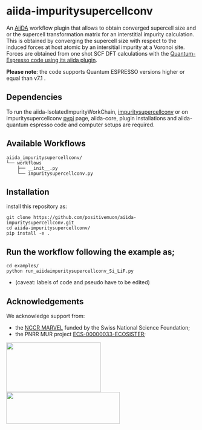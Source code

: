# aiida-impuritysupercellconv

An [AiiDA](www.aiida.net) workflow plugin that allows to obtain  converged supercell size and or the supercell transformation matrix for an interstitial impurity calculation. This is obtained by converging the supercell size with respect to the induced forces at host atomic by an intersitial impurity at a Voronoi site. Forces are obtained from one shot SCF DFT calculations with  the [Quantum-Espresso code using its aiida plugin](https://aiida-quantumespresso.readthedocs.io/en/latest/).

**Please note**: the code supports Quantum ESPRESSO versions higher or equal than v7.1 .

## Dependencies
To run the aiida-IsolatedImpurityWorkChain, [impuritysupercellconv](https://github.com/positivemuon/impuritysupercellconv) or on impuritysupercellconv [pypi](https://pypi.org/project/impuritysupercellconv/0.0.1/) page, aiida-core, plugin installations and aiida-quantum espresso code and computer setups are required.


## Available Workflows
```
aiida_impuritysupercellconv/
└── workflows
    ├── __init__.py
    └── impuritysupercellconv.py
```

## Installation
install this repository as:

```
git clone https://github.com/positivemuon/aiida-impuritysupercellconv.git
cd aiida-impuritysupercellconv/
pip install -e .
```

## Run the workflow following the example as;
```
cd examples/
python run_aiidaimpuritysupercellconv_Si_LiF.py
```
* (caveat: labels of code and pseudo have to be edited)

## Acknowledgements
We acknowledge support from:
* the [NCCR MARVEL](http://nccr-marvel.ch/) funded by the Swiss National Science Foundation;
* the PNRR MUR project [ECS-00000033-ECOSISTER](https://ecosister.it/);

<img src="https://raw.githubusercontent.com/positivemuon/aiida-impuritysupercellconv/main/docs/source/images/MARVEL_logo.png" width="250px" height="131px"/>
<img src="https://raw.githubusercontent.com/positivemuon/aiida-impuritysupercellconv/main/docs/source/images/ecosister_logo.png" width="300px" height="84px"/>

